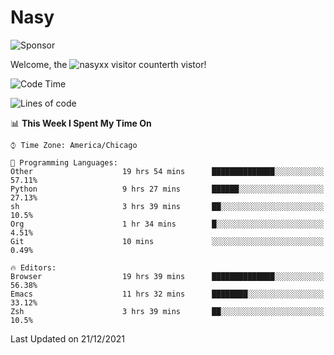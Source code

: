# Nasy

<!--
<p align="center">
<img height="200" src="https://github-readme-stats.vercel.app/api?username=nasyxx&count_private=true&show_icons=true&theme=dracula&include_all_commits=true"/>
<img height="200" src="https://github-readme-stats.vercel.app/api/top-langs/?username=nasyxx&theme=dracula&hide=html,jupyter+notebook&count_private=true&show_icons=true"/>
</p>

  
----------------
-->

![Sponsor](https://img.shields.io/static/v1.svg?label=Sponsor&message=%E2%9D%A4&logo=GitHub&style=flat&color=pink)
 
Welcome, the ![nasyxx visitor counter](https://count.getloli.com/get/@nasyxx?theme=rule34)th vistor!
 
<!--START_SECTION:waka-->
![Code Time](http://img.shields.io/badge/Code%20Time-1%2C595%20hrs%2059%20mins-blue)

![Lines of code](https://img.shields.io/badge/From%20Hello%20World%20I%27ve%20Written-5%20Million%20lines%20of%20code-blue)

📊 **This Week I Spent My Time On** 

```text
⌚︎ Time Zone: America/Chicago

💬 Programming Languages: 
Other                    19 hrs 54 mins      ██████████████░░░░░░░░░░░   57.11% 
Python                   9 hrs 27 mins       ██████░░░░░░░░░░░░░░░░░░░   27.13% 
sh                       3 hrs 39 mins       ██░░░░░░░░░░░░░░░░░░░░░░░   10.5% 
Org                      1 hr 34 mins        █░░░░░░░░░░░░░░░░░░░░░░░░   4.51% 
Git                      10 mins             ░░░░░░░░░░░░░░░░░░░░░░░░░   0.49%

🔥 Editors: 
Browser                  19 hrs 39 mins      ██████████████░░░░░░░░░░░   56.38% 
Emacs                    11 hrs 32 mins      ████████░░░░░░░░░░░░░░░░░   33.12% 
Zsh                      3 hrs 39 mins       ██░░░░░░░░░░░░░░░░░░░░░░░   10.5%

```


 Last Updated on 21/12/2021
<!--END_SECTION:waka-->

<!-- ![visitors](https://visitor-badge.laobi.icu/badge?page_id=nasyxx.nasyxx) -->
